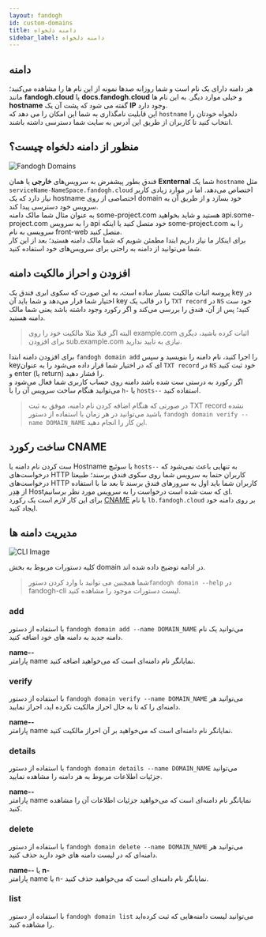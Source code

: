 ```yaml
---
layout: fandogh
id: custom-domains
title: دامنه دلخواه‌
sidebar_label: دامنه دلخواه
---
```


## دامنه
هر دامنه دارای یک نام است و شما روزانه صدها نمونه از این نام ها را مشاهده می‌کنید؛ مانند **fandogh.cloud** یا **docs.fandogh.cloud** و خیلی موارد دیگر. به این نام ها **hostname** گفته می شود که پشت آن یک **IP** وجود دارد.\
این قابلیت نامگذاری به شما این امکان را می دهد که `hostname‍` دلخواه خودتان را انتخاب کنید تا کاربران از طریق این آدرس به سایت شما دسترسی داشته باشند.

## منظور از دامنه دلخواه چیست؟
![Fandogh Domains](/img/docs/domains.png "Fandogh Domains")

فندق بطور پیشفرض به سرویس‌های **خارجی** یا همان **Exnternal** شما یک `hostname` مثل `serviceName-NameSpace.fandogh.cloud` اختصاص می‌دهد. اما در موارد زیادی کاربر نیاز دارد که یک hostname اختصاصی از روی domain خود بسازد و از طریق آن به سرویس خود دسترسی پیدا کند.\
به عنوان مثال  شما مالک دامنه some-project.com ‌هستید و شاید بخواهید api.some-project.com را به سرویس api خود متصل کنید یا اینکه some-project.com را به سرویسی به نام front-web متصل کنید.\
برای اینکار ما نیاز داریم ابتدا مطمئن شویم که شما مالک دامنه هستید؛ بعد از این کار شما می‌توانید از دامنه به راحتی برای سرویس‌های خود استفاده کنید.

## افزودن و احراز مالکیت دامنه
پروسه اثبات مالکیت بسیار ساده است، به این صورت که سکوی ابری فندق یک key در اختیار شما قرار می‌دهد و شما باید آن key را در قالب یک `TXT record` در `NS` خود ست کنید؛ پس از آن، فندق را بررسی می‌کند و اگر رکورد وجود داشته باشد یعنی شما مالک دامنه هستید.

> البته اگر قبلا مثلا مالکیت خود را روی example.com اثبات کرده باشید، دیگری برای افزودن sub.example.com نیازی به تایید ندارید.

برای افزودن دامنه ابتدا `fandogh domain add` را اجرا کنید، نام دامنه را بنویسید و سپس keyای که در اختیار شما قرار داده می‌شود را به عنوان `TXT record` در `NS` خود ثبت کنید و enter (یا return) را فشار دهید.\
اگر رکورد به درستی ست شده باشد دامنه روی حساب کاربری شما فعال می‌شود و می‌توانید هنگام ساخت سرویس آن را با `h-` یا `hosts--` استفاده کنید.

> در صورتی که هنگام اضافه کردن نام دامنه، موفق به ثبت TXT record نشده باشید می‌توانید در هر زمان با استفاده از دستور `fandogh domain verify --name DOMAIN_NAME` این کار را انجام دهید.

## ساخت رکورد CNAME
ست کردن نام دامنه یا Hostname با سوئیچ `hosts--` به تنهایی باعث نمی‌شود که درخواست‌های HTTP کاربران حتما به سرویس شما روی سکوی فندق برسند؛ طبیعتا درخواست‌های HTTP کاربران شما باید اول به سرور‌های فندق برسند تا بعد ما با استفاده از هِدِر Hostای که ست شده است درخواست را به سرویس مورد نظر برسانیم.\
برای این کار لازم است یک رکورد [CNAME](https://en.wikipedia.org/wiki/CNAME_record)  با نام `lb.fandogh.cloud` بر روی دامنه خود ایجاد کنید.

##  مدیریت دامنه ها
![ CLI Image](/img/docs/cli_image.png "CLI Image")

کلیه دستورات مربوط به بخش domain در ادامه توضیح داده شده اند.

>شما همچنین می توانید با وارد کردن دستور`fandogh domain --help` در fandogh-cli لیست دستورات موجود را مشاهده کنید.

###  add
با استفاده از دستور  `fandogh domain add --name DOMAIN_NAME`  می‌توانید یک نام دامنه جدید به دامنه های خود اضافه کنید.

**name--**\
پارامتر name نمایانگر نام دامنه‌ای است که می‌خواهید اضافه کنید.

###  verify
با استفاده از دستور `fandogh domain verify --name DOMAIN_NAME` می‌توانید هر دامنه‌ای را که تا به حال احراز مالکیت نکرده اید، احراز نمایید.

**name--**\
پارامتر name نمایانگر نام دامنه‌ای است که می‌خواهید بر آن احراز مالکیت کنید.

###  details
با استفاده از دستور `fandogh domain details --name DOMAIN_NAME` می‌توانید جزئیات اطلاعات مربوط به هر دامنه را مشاهده نمایید.

**name--**\
پارامتر name نمایانگر نام دامنه‌ای است که می‌خواهید جزئیات اطلاعات آن را مشاهده کنید.

###  delete
با استفاده از دستور `fandogh domain delete --name DOMAIN_NAME` می‌توانید هر دامنه‌ای که در لیست دامنه های خود دارید حذف کنید.

**name--** یا **n-**\
پارامتر name یا n- نمایانگر نام دامنه‌ای است که می‌خواهید حذف کنید.
###  list
با استفاده از دستور `fandogh domain list` می‌توانید لیست دامنه‌هایی که ثبت کرده‌اید را مشاهده کنید.
